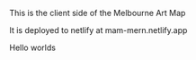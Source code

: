 
This is the client side of the Melbourne Art Map

It is deployed to netlify at mam-mern.netlify.app

Hello worlds

